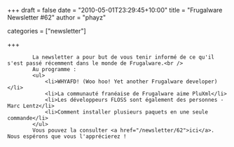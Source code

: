 
+++
draft = false
date = "2010-05-01T23:29:45+10:00"
title = "Frugalware Newsletter #62"
author = "phayz"

categories = ["newsletter"]

+++

            La newsletter a pour but de vous tenir informé de ce qu'il s'est passé récemment dans le monde de Frugalware.<br />
            Au programme :
            <ul>
                <li>WHYAFD! (Woo hoo! Yet another Frugalware developer)</li>
                <li>La communauté franéaise de Frugalware aime PluXml</li>
                <li>Les développeurs FLOSS sont également des personnes -Marc Lentz</li>
                <li>Comment installer plusieurs paquets en une seule commande</li>
            </ul>
            Vous pouvez la consulter <a href="/newsletter/62">ici</a>. Nous espérons que vous l'apprécierez !
            
        